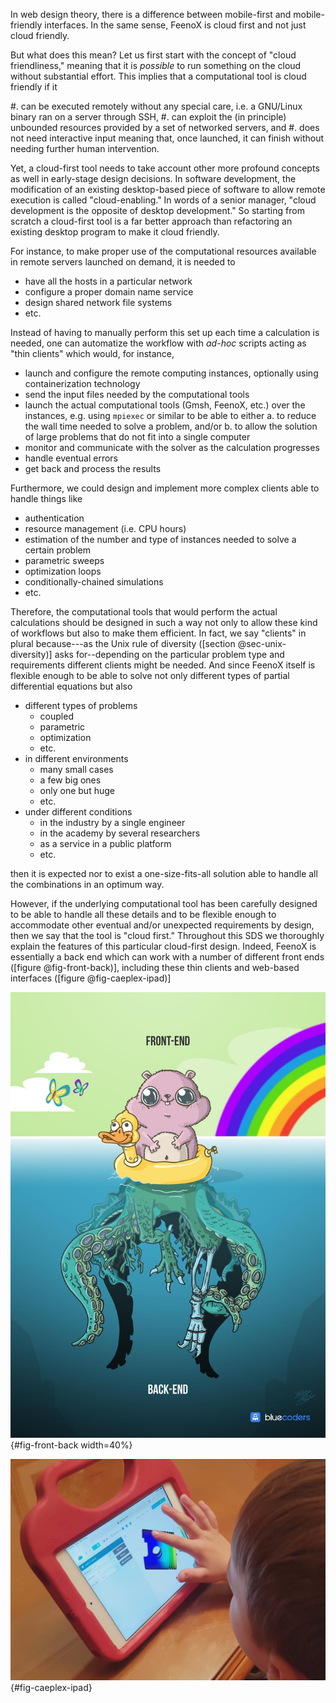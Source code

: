 In web design theory, there is a difference between mobile-first and mobile-friendly interfaces.
In the same sense, FeenoX is cloud first and not just cloud friendly.

But what does this mean? Let us first start with the concept of "cloud friendliness," meaning that it is _possible_ to run something on the cloud without substantial effort. This implies that a computational tool is cloud friendly if it

 #. can be executed remotely without any special care, i.e. a GNU/Linux binary ran on a server through SSH,
 #. can exploit the (in principle) unbounded resources provided by a set of networked servers, and
 #. does not need interactive input meaning that, once launched, it can finish without needing further human intervention.

Yet, a cloud-first tool needs to take account other more profound concepts as well in early-stage design decisions.
In software development, the modification of an existing desktop-based piece of software to allow remote execution is called "cloud-enabling." In words of a senior manager, "cloud development is the opposite of desktop development."
So starting from scratch a cloud-first tool is a far better approach than refactoring an existing desktop program to make it cloud friendly.

For instance, to make proper use of the computational resources available in remote servers launched on demand, it is needed to

 * have all the hosts in a particular network
 * configure a proper domain name service
 * design shared network file systems
 * etc.
 
Instead of having to manually perform this set up each time a calculation is needed, one can automatize the workflow with _ad-hoc_ scripts acting as "thin clients" which would, for instance,

 * launch and configure the remote computing instances, optionally using containerization technology
 * send the input files needed by the computational tools
 * launch the actual computational tools (Gmsh, FeenoX, etc.) over the instances, e.g. using `mpiexec` or similar to be able to either
   a. to reduce the wall time needed to solve a problem, and/or
   b. to allow the solution of large problems that do not fit into a single computer
 * monitor and communicate with the solver as the calculation progresses
 * handle eventual errors
 * get back and process the results
 
Furthermore, we could design and implement more complex clients able to handle things like

 * authentication
 * resource management (i.e. CPU hours)
 * estimation of the number and type of instances needed to solve a certain problem
 * parametric sweeps
 * optimization loops
 * conditionally-chained simulations
 * etc.

Therefore, the computational tools that would perform the actual calculations should be designed in such a way not only to allow these kind of workflows but also to make them efficient.
In fact, we say "clients" in plural because---as the Unix rule of diversity ([section @sec-unix-diversity)] asks for--depending on the particular problem type and requirements different clients might be needed.
And since FeenoX itself is flexible enough to be able to solve not only different types of partial differential equations but also

 * different types of problems
   - coupled
   - parametric
   - optimization
   - etc.
 * in different environments
   - many small cases
   - a few big ones
   - only one but huge
   - etc.
 * under different conditions
   - in the industry by a single engineer
   - in the academy by several researchers
   - as a service in a public platform 
   - etc.

then it is expected nor to exist a one-size-fits-all solution able to handle all the combinations in an optimum way.

However, if the underlying computational tool has been carefully designed to be able to handle all these details and to be flexible enough to accommodate other eventual and/or unexpected requirements by design, then we say that the tool is "cloud first."
Throughout this SDS we thoroughly explain the features of this particular cloud-first design.
Indeed, FeenoX is essentially a back end which can work with a number of different front ends ([figure @fig-front-back)], including these thin clients and web-based interfaces ([figure @fig-caeplex-ipad)]

![Conceptual illustration of the difference between a front end and a back end ©bluecoders.](front-back.png){#fig-front-back width=40%}

![The web-based platform [CAEplex](https://www.caeplex.com) for FeenoX. <https://www.youtube.com/watch?v=7KqiMbrSLDc>](caeplex-ipad.jpg){#fig-caeplex-ipad}
